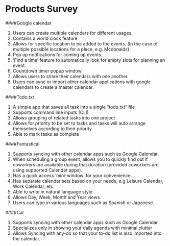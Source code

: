 


Products Survey
================================
####Google calendar
1.	Users can create multiple calendars for different usages.
2.	Contains a world clock feature
3.	Allows for specific location to be added to the events. (In the case of multiple possible locations for a place, e.g. Mcdonalds)
4.	Pop up notifications for coming up events.
5.	‘Find a time’ feature to automatically look for empty slots for planning an event.
6.	Countdown timer popup window.
7.	Allows users to share their calendars with one another.
8.	Users can sync or import other calendar applications with google calendars to create a master calendar.

####Todo.txt
1.	A simple app that saves all task into a single “todo.txt” file
2.	Supports command line inputs (CLI)
3.	Allows grouping of related tasks into one project
4.	Allows for priority to be set to tasks and tasks will auto arrange themselves according to their priority
5.	Able to mark tasks as complete

####Fantastical 
1.	Supports syncing with other calendar apps such as Google Calendar.
2.	When scheduling a group event, allows you to quickly find out if coworkers are available during that duration (provided coworkers are using supported Calendar apps).
3.	Has a quick access ‘mini-window’ for your convenience.
4.	Has separate calendar sets based on your needs, e.g Leisure Calendar, Work Calendar, etc.
5.	Able to write in natural language style.
6.	Allows Day, Week, Month and Year views.
7.	Users can type in various languages such as Spanish or Japanese.

####Cal
1.	Supports syncing with other calendar apps such as Google Calendar
2.	Specializes only in showing your daily agenda with minimal clutter
3.	Allows Syncing with any-do so that your to-do list is also imported into the calendar.
